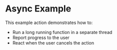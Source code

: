 # Async Example

This example action demonstrates how to:

* Run a long running function in a separate thread
* Report progress to the user
* React when the user cancels the action